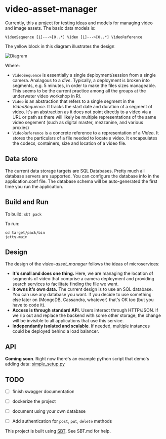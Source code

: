 # video-asset-manager

Currently, this a project for testing ideas and models for managing video and image assets. The basic data models is:

```
VideoSequence [1]--->[0..*] Video [1]--->[0..*] VideoReference 
```

The yellow block in this diagram illustrates the design:

![Diagram](https://raw.githubusercontent.com/underwatervideo/video-asset-manager/master/src/site/docs/VideoTAG_data_model.png)

Where:

- `VideoSequence` is essentially a single deployment/session from a single camera. Analagous to a _dive_. Typically, a deployment is broken into segments, e.g. 5 minutes, in order to make the files sizes manageable. This seems to be the current practice among all the groups at the underwater video workshop in RI. 
- `Video` is an abstraction that refers to a single segment in the _VideoSequence_. It tracks the start date and duration of a segment of video. It's an abstraction as it does not point directly to a video via a URL or path as there will likely be multiple representations of the same video segement (such as digital master, mezzanine, and various proxies)
- `VideoReference` is a concrete reference to a representation of a _Video_. It stores the particulars of a file needed to locate a video. It encapsulates the codecs, containers, size and location of a video file.

## Data store

The current data storage targets are SQL Databases. Pretty much all database servers are supported. You can configure the database info in the application.conf file. The database schema will be auto-generated the first time you run the application.

## Build and Run

To build: `sbt pack`

To run:

```
cd target/pack/bin
jetty-main
```

## Design

The design of the _video-asset_manager_ follows the ideas of microservices:

- __It's small and does one thing.__ Here, we are managing the location of segments of video that comprise a camera deployment and providing search services to facilitate finding the file we want.
- __It owns it's own data.__ The current design is to use an SQL database. You can use any database you want. If you decide to use something else later on (MongoDB, Cassandra, whatever) that's OK too (but you have to code it).
- __Access is through standard API.__ Users interact through HTTP/JSON. If we rip out and replace the backend with some other storage, the change will be invisible to all applications that use this service.
- __Independantly isolated and scalable__. If needed, multiple instances could be deployed behind a load balancer.

## API

__Coming soon__. Right now there's an example python script that demo's adding data: [simple_setup.py](https://github.com/underwatervideo/video-asset-manager/blob/master/src/pack/bin/simple_setup.py)

## TODO

- [ ] finish swagger documentation
- [ ] dockerize the project
- [ ] document using your own database
- [ ] Add authentication for `post`, `put`, `delete` methods




This project is built using [SBT](http://www.scala-sbt.org/). See SBT.md for help.



